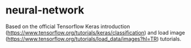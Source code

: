 # neural-network

Based on the official Tensorflow Keras introduction (https://www.tensorflow.org/tutorials/keras/classification) and load image (https://www.tensorflow.org/tutorials/load_data/images?hl=TR) tutorials. 
